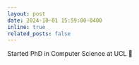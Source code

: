 ```yaml
---
layout: post
date: 2024-10-01 15:59:00-0400
inline: true
related_posts: false
---
```


Started PhD in Computer Science at UCL 🥳
